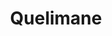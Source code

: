 ---
title: Quelimane

description: '“Plan of the Inlet and Port of Quelimane,” José Joaquim Lopes de Lima & Francisco Maria Bordalo, Ensaios sobre a Statística das Possessões Portuguezas… (Lisbon: Imprensa Nacional, 1844-62), vol. 4, end of the volume. Courtesy of the Stuart A. Rose Manuscript, Archives, & Rare Book Library, Emory University.'

image_path: /assets/images/gallery/Lima_Quelimane.jpg

index: 5
---